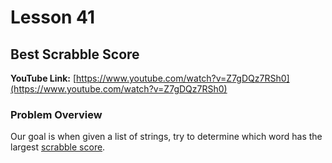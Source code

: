 # Lesson 41

## Best Scrabble Score

__YouTube Link:__ [https://www.youtube.com/watch?v=Z7gDQz7RSh0](https://www.youtube.com/watch?v=Z7gDQz7RSh0)

### Problem Overview

Our goal is when given a list of strings, try to determine which word has the largest [scrabble score](https://en.wikipedia.org/wiki/Scrabble#Scoring).


